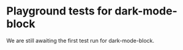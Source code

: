 # Playground tests for dark-mode-block
We are still awaiting the first test run for dark-mode-block.
